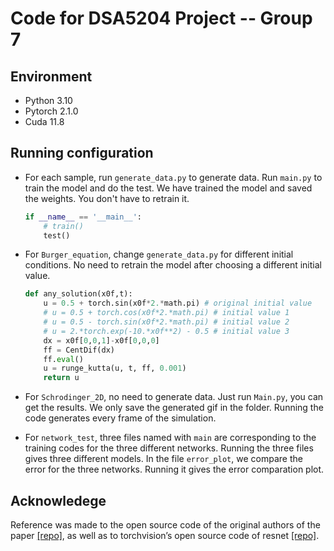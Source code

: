# Code for DSA5204 Project -- Group 7

## Environment
+ Python 3.10
+ Pytorch 2.1.0
+ Cuda 11.8

## Running configuration
+ For each sample, run `generate_data.py` to generate data. Run `main.py` to train the model and do the test. We have trained the model and saved the weights. You don't have to retrain it.
    ```python
    if __name__ == '__main__':
        # train()
        test()
    ```

+ For `Burger_equation`, change `generate_data.py` for different initial conditions. No need to retrain the model after choosing a different initial value.
    ```python
    def any_solution(x0f,t):
        u = 0.5 + torch.sin(x0f*2.*math.pi) # original initial value
        # u = 0.5 + torch.cos(x0f*2.*math.pi) # initial value 1
        # u = 0.5 - torch.sin(x0f*2.*math.pi) # initial value 2
        # u = 2.*torch.exp(-10.*x0f**2) - 0.5 # initial value 3
        dx = x0f[0,0,1]-x0f[0,0,0]
        ff = CentDif(dx)
        ff.eval()
        u = runge_kutta(u, t, ff, 0.001)
        return u
    ```

+ For `Schrodinger_2D`, no need to generate data. Just run `Main.py`, you can get the results. We only save the generated gif in the folder. Running the code generates every frame of the simulation.

+ For `network_test`, three files named with `main` are corresponding to the training codes for the three different networks. Running the three files gives three different models. In the file `error_plot`, we compare the error for the three networks. Running it gives the error comparation plot.

## Acknowledege

Reference was made to the open source code of the original authors of the paper [[repo]](https://github.com/ShiyingXiong/RoeNet), as well as to torchvision’s open source code of resnet [[repo]](https://github.com/pytorch/vision/blob/main/torchvision/models/resnet.py).
